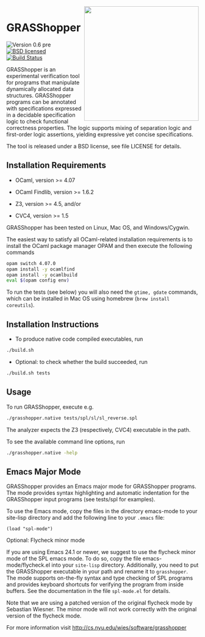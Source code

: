 <img align="right" width="300" src="logo.png"/>

GRASShopper
=======
![Version 0.6 pre](https://img.shields.io/badge/version-0.6-pre-green.svg)
[![BSD licensed](https://img.shields.io/badge/license-BSD-blue.svg)](https://raw.githubusercontent.com/wies/grasshopper/master/LICENSE)
[![Build Status](https://travis-ci.org/wies/grasshopper.svg?branch=master)](https://travis-ci.org/wies/grasshopper)

GRASShopper is an experimental verification tool for programs that
manipulate dynamically allocated data structures. GRASShopper programs
can be annotated with specifications expressed in a decidable
specification logic to check functional correctness properties. The
logic supports mixing of separation logic and first-order logic
assertions, yielding expressive yet concise specifications.

The tool is released under a BSD license, see file LICENSE for
details.


Installation Requirements
-------------------------
- OCaml, version >= 4.07

- OCaml Findlib, version >= 1.6.2

- Z3, version >= 4.5, and/or

- CVC4, version >= 1.5

GRASShopper has been tested on Linux, Mac OS, and Windows/Cygwin.

The easiest way to satisfy all OCaml-related installation requirements
is to install the OCaml package manager OPAM and then execute the
following commands
```bash
opam switch 4.07.0
opam install -y ocamlfind
opam install -y ocamlbuild
eval $(opam config env)
```

To run the tests (see below) you will also need the `gtime, gdate` commands,
which can be installed in Mac OS using homebrew (`brew install coreutils`).

Installation Instructions 
-------------------------
- To produce native code compiled executables, run 
```bash
./build.sh
```

- Optional: to check whether the build succeeded, run
```bash
./build.sh tests
```

Usage
-------------------------

To run GRASShopper, execute e.g.
```bash
./grasshopper.native tests/spl/sl/sl_reverse.spl
```
The analyzer expects the Z3 (respectively, CVC4) executable in the path.

To see the available command line options, run
```bash
./grasshopper.native -help
```

Emacs Major Mode
-------------------------

GRASShopper provides an Emacs major mode for GRASShopper programs.
The mode provides syntax highlighting and automatic indentation for
the GRASShopper input programs (see tests/spl for examples).

To use the Emacs mode, copy the files in the directory emacs-mode to
your site-lisp directory and add the following line to your `.emacs`
file:

```elisp
(load "spl-mode")
```

Optional: Flycheck minor mode

If you are using Emacs 24.1 or newer, we suggest to use the
flycheck minor mode of the SPL emacs mode. To do so, copy the file
emacs-mode/flycheck.el into your `site-lisp` directory. Additionally,
you need to put the GRASShopper executable in your path and rename it
to `grasshopper`. The mode supports on-the-fly syntax and type
checking of SPL programs and provides keyboard shortcuts for verifying
the program from inside buffers. See the documentation in the file
`spl-mode.el` for details.

Note that we are using a patched version of the original flycheck mode
by Sebastian Wiesner. The minor mode will not work correctly with the
original version of the flycheck mode.

For more information visit http://cs.nyu.edu/wies/software/grasshopper
